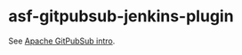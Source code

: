 # asf-gitpubsub-jenkins-plugin

See [Apache GitPubSub intro](https://www.apache.org/dev/gitpubsub.html).

